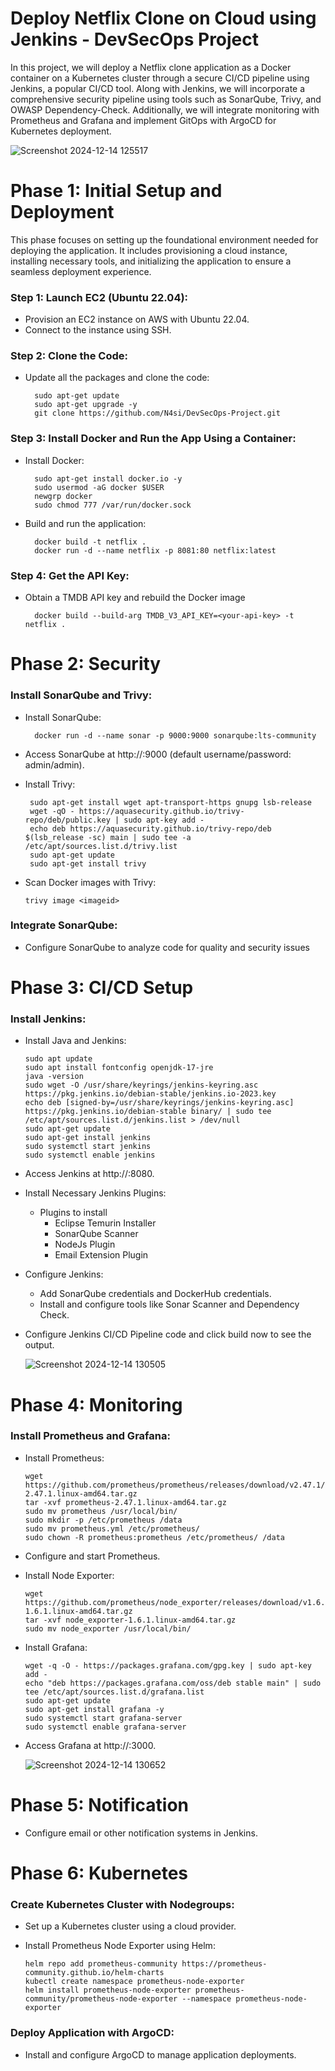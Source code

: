# Deploy Netflix Clone on Cloud using Jenkins - DevSecOps Project 

In this project, we will deploy a Netflix clone application as a Docker container on a Kubernetes cluster through a secure CI/CD pipeline using Jenkins, a popular CI/CD tool. Along with Jenkins, we will incorporate a comprehensive security pipeline using tools such as SonarQube, Trivy, and OWASP Dependency-Check. Additionally, we will integrate monitoring with Prometheus and Grafana and implement GitOps with ArgoCD for Kubernetes deployment.

![Screenshot 2024-12-14 125517](https://github.com/user-attachments/assets/285817c7-5b47-4337-947e-cd9e828bf3a6)

# Phase 1: Initial Setup and Deployment
This phase focuses on setting up the foundational environment needed for deploying the application. It includes provisioning a cloud instance, installing necessary tools, and initializing the application to ensure a seamless deployment experience.

### Step 1: Launch EC2 (Ubuntu 22.04):
  * Provision an EC2 instance on AWS with Ubuntu 22.04.
  * Connect to the instance using SSH.

### Step 2: Clone the Code:

  * Update all the packages and clone the code:

          sudo apt-get update
          sudo apt-get upgrade -y
          git clone https://github.com/N4si/DevSecOps-Project.git

### Step 3: Install Docker and Run the App Using a Container:

  * Install Docker:

          sudo apt-get install docker.io -y
          sudo usermod -aG docker $USER
          newgrp docker
          sudo chmod 777 /var/run/docker.sock

  * Build and run the application:

          docker build -t netflix .
          docker run -d --name netflix -p 8081:80 netflix:latest

### Step 4: Get the API Key:

  * Obtain a TMDB API key and rebuild the Docker image

          docker build --build-arg TMDB_V3_API_KEY=<your-api-key> -t netflix .

# Phase 2: Security

### Install SonarQube and Trivy:

  * Install SonarQube:

          docker run -d --name sonar -p 9000:9000 sonarqube:lts-community

  * Access SonarQube at http://<publicIP>:9000 (default username/password: admin/admin).

  *  Install Trivy:

          sudo apt-get install wget apt-transport-https gnupg lsb-release
          wget -qO - https://aquasecurity.github.io/trivy-repo/deb/public.key | sudo apt-key add -
          echo deb https://aquasecurity.github.io/trivy-repo/deb $(lsb_release -sc) main | sudo tee -a /etc/apt/sources.list.d/trivy.list
          sudo apt-get update
          sudo apt-get install trivy

  * Scan Docker images with Trivy:

        trivy image <imageid>

### Integrate SonarQube:
  * Configure SonarQube to analyze code for quality and security issues

# Phase 3: CI/CD Setup

### Install Jenkins:

  * Install Java and Jenkins:

        sudo apt update
        sudo apt install fontconfig openjdk-17-jre
        java -version
        sudo wget -O /usr/share/keyrings/jenkins-keyring.asc https://pkg.jenkins.io/debian-stable/jenkins.io-2023.key
        echo deb [signed-by=/usr/share/keyrings/jenkins-keyring.asc] https://pkg.jenkins.io/debian-stable binary/ | sudo tee /etc/apt/sources.list.d/jenkins.list > /dev/null
        sudo apt-get update
        sudo apt-get install jenkins
        sudo systemctl start jenkins
        sudo systemctl enable jenkins

  * Access Jenkins at http://<publicIP>:8080.

  * Install Necessary Jenkins Plugins:
    * Plugins to install
      * Eclipse Temurin Installer
      * SonarQube Scanner
      * NodeJs Plugin
      * Email Extension Plugin

  * Configure Jenkins:
    * Add SonarQube credentials and DockerHub credentials.
    * Install and configure tools like Sonar Scanner and Dependency Check.

  * Configure Jenkins CI/CD Pipeline code and click build now to see the output.

      ![Screenshot 2024-12-14 130505](https://github.com/user-attachments/assets/a24387a7-ab2f-4ca7-932b-85f81a95f1af)

# Phase 4: Monitoring

### Install Prometheus and Grafana:

  * Install Prometheus:

        wget https://github.com/prometheus/prometheus/releases/download/v2.47.1/prometheus-2.47.1.linux-amd64.tar.gz
        tar -xvf prometheus-2.47.1.linux-amd64.tar.gz
        sudo mv prometheus /usr/local/bin/
        sudo mkdir -p /etc/prometheus /data
        sudo mv prometheus.yml /etc/prometheus/
        sudo chown -R prometheus:prometheus /etc/prometheus/ /data

  * Configure and start Prometheus.
  * Install Node Exporter:

        wget https://github.com/prometheus/node_exporter/releases/download/v1.6.1/node_exporter-1.6.1.linux-amd64.tar.gz
        tar -xvf node_exporter-1.6.1.linux-amd64.tar.gz
        sudo mv node_exporter /usr/local/bin/

  * Install Grafana:

        wget -q -O - https://packages.grafana.com/gpg.key | sudo apt-key add -
        echo "deb https://packages.grafana.com/oss/deb stable main" | sudo tee /etc/apt/sources.list.d/grafana.list
        sudo apt-get update
        sudo apt-get install grafana -y
        sudo systemctl start grafana-server
        sudo systemctl enable grafana-server

  * Access Grafana at http://<server-ip>:3000.

      ![Screenshot 2024-12-14 130652](https://github.com/user-attachments/assets/c45fb1a5-a1f1-4747-9b38-bfe13c1f0f25)
    
# Phase 5: Notification

  * Configure email or other notification systems in Jenkins.
    
# Phase 6: Kubernetes

### Create Kubernetes Cluster with Nodegroups:

  * Set up a Kubernetes cluster using a cloud provider.
  * Install Prometheus Node Exporter using Helm:

        helm repo add prometheus-community https://prometheus-community.github.io/helm-charts
        kubectl create namespace prometheus-node-exporter
        helm install prometheus-node-exporter prometheus-community/prometheus-node-exporter --namespace prometheus-node-exporter

### Deploy Application with ArgoCD:
  
  * Install and configure ArgoCD to manage application deployments.









